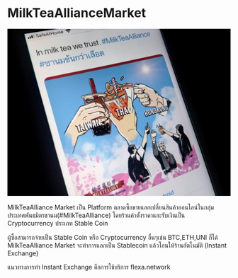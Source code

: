 # MilkTeaAllianceMarket
<img src="./milkteaalliance.jpg" alt="Milk Tea Alliance" width="600px">

MilkTeaAlliance Market เป็น Platform ตลาดซื้อขายแลกเปลี่ยนสินค้าออนไลน์ในกลุ่มประเทศพันธมิตรชานม(#MilkTeaAlliance) โดยร้านค้าตั้งราคาและรับเงินเป็น Cryptocurrency ประเภท Stable Coin

ผู้ซื้อสามารถจ่ายเป็น Stable Coin หรือ Cryptocurrency อื่นๆเช่น BTC,ETH,UNI ก็ได้ MilkTeaAlliance Market จะทำการแลกเป็น Stablecoin แล้วโอนให้ร้านอัตโนมัติ (Instant Exchange)

แนวทางการทำ Instant Exchange คือการใช้บริการ flexa.network

 
